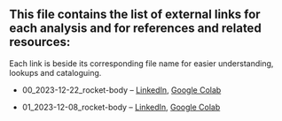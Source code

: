 ## This file contains the list of external links for each analysis and for references and related resources:
Each link is beside its corresponding file name for easier understanding, lookups and cataloguing.

- 00_2023-12-22_rocket-body &ndash; 
[LinkedIn](https://www.linkedin.com/feed/update/urn:li:activity:7143237764979843072), 
[Google Colab](https://colab.research.google.com/drive/1rTs99T62bXewyQiXf-796_2CbUIBFOUQ)

- 01_2023-12-08_rocket-body &ndash;
[LinkedIn](https://www.linkedin.com/feed/update/urn:li:activity:7148291052657868800),
[Google Colab](https://colab.research.google.com/drive/1_h7bHK1bH0cG3EQMg8VhYzeEFmvOFOpX)
